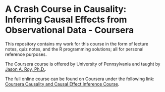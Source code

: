 # A Crash Course in Causality: Inferring Causal Effects from Observational Data - Coursera

This repository contains my work for this course in the form of lecture notes, quiz notes, and the R programming solutions; all for personal reference purposes.

The Coursera course is offered by University of Pennsylvania and taught by [Jason A. Roy, Ph.D.](https://www.dbei.med.upenn.edu/bio/jason-roy-phd).

The full online course can be found on Coursera under the following link: [Coursera Causality and Causal Effect Inference Course](https://www.coursera.org/learn/crash-course-in-causality).
